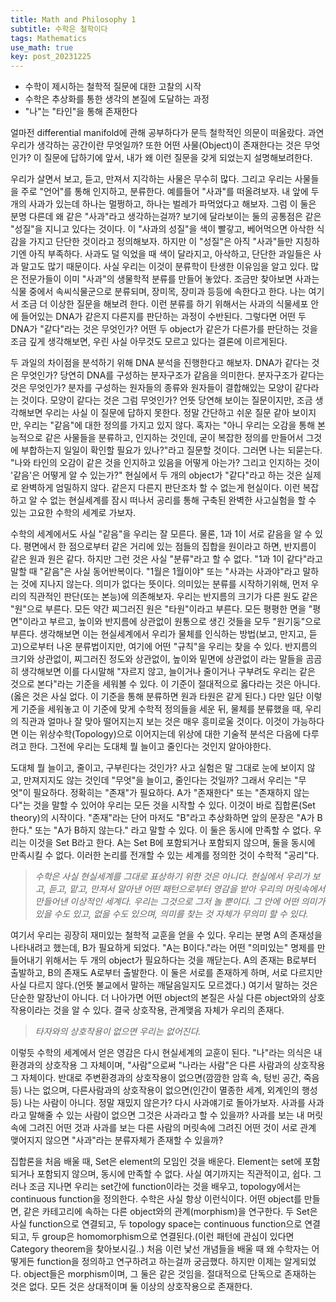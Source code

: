 ```yaml
---
title: Math and Philosophy 1
subtitle: 수학은 철학이다
tags: Mathematics
use_math: true
key: post_20231225
---
```


* 수학이 제시하는 철학적 질문에 대한 고찰의 시작
* 수학은 추상화를 통한 생각의 본질에 도달하는 과정
* "나"는 "타인"을 통해 존재한다

얼마전 differential manifold에 관해 공부하다가 문득 철학적인 의문이 떠올랐다. 과연 우리가 생각하는 공간이란 무엇일까?
또한 어떤 사물(Object)이 존재한다는 것은 무엇인가? 이 질문에 답하기에 앞서, 내가 왜 이런 질문을 갖게 되었는지 설명해보려한다.

우리가 살면서 보고, 듣고, 만져서 지각하는 사물은 무수히 많다. 그리고 우리는 사물들을 주로 "언어"를 통해 인지하고, 분류한다. 예를들어 "사과"를 떠올려보자.
내 앞에 두 개의 사과가 있는데 하나는 멀쩡하고, 하나는 벌레가 파먹었다고 해보자. 그럼 이 둘은 분명 다른데 왜 같은 "사과"라고 생각하는걸까?
보기에 달라보이는 둘의 공통점은 같은 "성질"을 지니고 있다는 것이다. 이 "사과의 성질"을 색이 빨갛고, 베어먹으면 아삭한 식감을 가지고 단단한 것이라고 정의해보자.
하지만 이 "성질"은 아직 "사과"들만 지칭하기엔 아직 부족하다. 사과도 덜 익었을 때 색이 달라지고, 아삭하고, 단단한 과일들은 사과 말고도 많기 때문이다.
사실 우리는 이것이 분류학이 탄생한 이유임을 알고 있다. 많은 전문가들이 이미 "사과"의 생물학적 분류를 만들어 놓았다. 조금만 찾아보면 사과는 식물 중에서 속씨식물군으로 분류되며, 장미목, 장미과 등등에 속한다고 한다.
나는 여기서 조금 더 이상한 질문을 해보려 한다. 이런 분류를 하기 위해서는 사과의 식물세포 안에 들어있는 DNA가 같은지 다른지를 판단하는 과정이 수반된다.
그렇다면 어떤 두 DNA가 "같다"라는 것은 무엇인가? 어떤 두 object가 같은가 다른가를 판단하는 것을 조금 깊게 생각해보면, 우린 사실 아무것도 모르고 있다는 결론에 이르게된다.

두 과일의 차이점을 분석하기 위해 DNA 분석을 진행한다고 해보자. DNA가 같다는 것은 무엇인가? 당연히 DNA를 구성하는 분자구조가 같음을 의미한다.
분자구조가 같다는 것은 무엇인가? 분자를 구성하는 원자들의 종류와 원자들이 결합해있는 모양이 같다라는 것이다.
모양이 같다는 것은 그럼 무엇인가? 언뜻 당연해 보이는 질문이지만, 조금 생각해보면 우리는 사실 이 질문에 답하지 못한다. 정말 간단하고 쉬운 질문 같아 보이지만, 우리는 "같음"에 대한 정의를 가지고 있지 않다.
혹자는 "아니 우리는 오감을 통해 본능적으로 같은 사물들을 분류하고, 인지하는 것인데, 굳이 복잡한 정의를 만들어서 그것에 부합하는지 일일이 확인할 필요가 있나?"라고 질문할 것이다.
그러면 나는 되묻는다. "나와 타인의 오감이 같은 것을 인지하고 있음을 어떻게 아는가? 그리고 인지하는 것이 '같음'은 어떻게 알 수 있는가?"
현실에서 두 개의 object가 "같다"라고 하는 것은 실제로 완벽하게 엄밀하지 않다. 같은지 다른지 판단조차 할 수 없는게 현실이다.
이런 복잡하고 알 수 없는 현실세계를 잠시 떠나서 공리를 통해 구축된 완벽한 사고실험을 할 수 있는 고요한 수학의 세계로 가보자.

수학의 세계에서도 사실 "같음"을 우리는 잘 모른다. 물론, 1과 1이 서로 같음을 알 수 있다. 평면에서 한 점으로부터 같은 거리에 있는 점들의 집합을 원이라고 하면, 반지름이 같은 원과 원은 같다.
하지만 그런 것은 사실 "분류"라고 할 수 없다. "1과 1이 같다"라고 말할 때 "같음"은 사실 동어반복이다. "1월은 1월이야" 또는 "사과는 사과야"라고 말하는 것에 지나지 않는다. 의미가 없다는 뜻이다.
의미있는 분류를 시작하기위해, 먼저 우리의 직관적인 판단(또는 본능)에 의존해보자. 우리는 반지름의 크기가 다른 원도 같은 "원"으로 부른다. 모든 약간 찌그러진 원은 "타원"이라고 부른다.
모든 평평한 면을 "평면"이라고 부르고, 높이와 반지름에 상관없이 원통으로 생긴 것들을 모두 "원기둥"으로 부른다. 생각해보면 이는 현실세계에서 우리가 물체를 인식하는 방법(보고, 만지고, 듣고)으로부터 나온 분류법이지만,
여기에 어떤 "규칙"을 우리는 찾을 수 있다. 반지름의 크기와 상관없이, 찌그러진 정도와 상관없이, 높이와 밑면에 상관없이 라는 말들을 곰곰히 생각해보면 이를 다시말해
"자르지 않고, 늘이거나 줄이거나 구부려도 우리는 같은 것으로 본다"라는 기준을 세워볼 수 있다.
이 기준이 절대적으로 옳다라는 것은 아니다.(옳은 것은 사실 없다. 이 기준을 통해 분류하면 원과 타원은 같게 된다.) 다만 일단 이렇게 기준을 세워놓고 이 기준에 맞게 수학적 정의들을 세운 뒤, 물체를 분류했을 때, 우리의 직관과 얼마나 잘
맞아 떨어지는지 보는 것은 매우 흥미로울 것이다. 이것이 가능하다면 이는 위상수학(Topology)으로 이어지는데 위상에 대한 기술적 분석은 다음에 다루려고 한다. 그전에 우리는 도대체 뭘 늘이고 줄인다는 것인지 알아야한다.

도대체 뭘 늘이고, 줄이고, 구부린다는 것인가? 사고 실험은 말 그대로 눈에 보이지 않고, 만져지지도 않는 것인데 "무엇"을 늘이고, 줄인다는 것일까?
그래서 우리는 "무엇"이 필요하다. 정확히는 "존재"가 필요하다. A가 "존재한다" 또는 "존재하지 않는다"는 것을 말할 수 있어야 우리는 모든 것을 시작할 수 있다.
이것이 바로 집합론(Set theory)의 시작이다. "존재"라는 단어 마저도 "B"라고 추상화하면 앞의 문장은 "A가 B한다." 또는 "A가 B하지 않는다." 라고 말할 수 있다. 이 둘은 동시에 만족할 수 없다.
우리는 이것을 Set B라고 한다. A는 Set B에 포함되거나 포함되지 않으며, 둘을 동시에 만족시킬 수 없다. 이러한 논리를 전개할 수 있는 세계를 정의한 것이 수학적 "공리"다.

> _수학은 사실 현실세계를 그대로 표상하기 위한 것은 아니다. 현실에서 우리가 보고, 듣고, 맡고, 만져서 알아낸 어떤 패턴으로부터 영감을 받아 우리의 머릿속에서 만들어낸 이상적인 세계다._
_우리는 그것으로 그저 놀 뿐이다. 그 안에 어떤 의미가 있을 수도 있고, 없을 수도 있으며, 의미를 찾는 것 자체가 무의미 할 수 있다._

여기서 우리는 굉장히 재미있는 철학적 교훈을 얻을 수 있다. 우리는 분명 A의 존재성을 나타내려고 했는데, B가 필요하게 되었다. "A는 B이다."라는 어떤 "의미있는" 명제를 만들어내기 위해서는
두 개의 object가 필요하다는 것을 깨닫는다. A의 존재는 B로부터 출발하고, B의 존재도 A로부터 출발한다. 이 둘은 서로를 존재하게 하며, 서로 다르지만 사실 다르지 않다.(언뜻 불교에서 말하는 깨달음일지도 모르겠다.)
여기서 말하는 것은 단순한 말장난이 아니다. 더 나아가면 어떤 object의 본질은 사실 다른 object와의 상호작용이라는 것을 알 수 있다. 결국 상호작용, 관계맺음 자체가 우리의 존재다.

> _타자와의 상호작용이 없으면 우리는 없어진다._

이렇듯 수학의 세계에서 얻은 영감은 다시 현실세계의 교훈이 된다. "나"라는 의식은 내 환경과의 상호작용 그 자체이며, "사람"으로써 "나라는 사람"은 다른 사람과의 상호작용 그 자체이다.
반대로 주변환경과의 상호작용이 없으면(깜깜한 암흑 속, 텅빈 공간, 죽음 등) 나는 없으며, 다른사람과의 상호작용이 없으면(인간이 멸종한 세계, 외계인의 행성 등) 나는 사람이 아니다.
정말 재밌지 않은가? 다시 사과얘기로 돌아가보자. 사과를 사과라고 말해줄 수 있는 사람이 없으면 그것은 사과라고 할 수 있을까? 사과를 보는 내 머릿속에 그려진 어떤 것과
사과를 보는 다른 사람의 머릿속에 그려진 어떤 것이 서로 관계 맺어지지 않으면 "사과"라는 분류자체가 존재할 수 있을까?

집합론을 처음 배울 때, Set은 element의 모임인 것을 배운다. Element는 set에 포함되거나 포함되지 않으며, 동시에 만족할 수 없다. 사실 여기까지는 직관적이고, 쉽다. 그러나 조금 지나면
우리는 set간에 function이라는 것을 배우고, topology에서는 continuous function을 정의한다. 수학은 사실 항상 이런식이다. 어떤 object를 만들면, 같은 카테고리에 속하는 다른 object와의
관계(morphism)을 연구한다. 두 Set은 사실 function으로 연결되고, 두 topology space는 continuous function으로 연결되고, 두 group은 homomorphism으로 연결된다.(이런 패턴에 관심이 있다면
Category theorem을 찾아보시길..) 처음 이런 낯선 개념들을 배울 때 왜 수학자는 어떻게든 function을 정의하고 연구하려고 하는걸까 궁금했다. 하지만 이제는 알게되었다. object들은 morphism이며,
그 둘은 같은 것임을. 절대적으로 단독으로 존재하는 것은 없다. 모든 것은 상대적이며 둘 이상의 상호작용으로 존재한다.